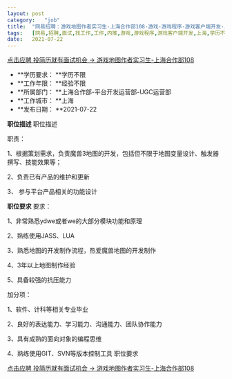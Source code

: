 ```yaml
---
layout:	post
category:	"job"
title:	"网易招聘：游戏地图作者实习生-上海合作部108-游戏-游戏程序-游戏客户端开发-上海学历不限经验不限"
tags:	[网易,招聘,面试,找工作,工作,内推,游戏,游戏程序,游戏客户端开发,上海,学历不限,经验不限]
date:	2021-07-22
---
```


[点击应聘 投简历就有面试机会 -> 游戏地图作者实习生-上海合作部108](http://mobile.bole.netease.com/bole/boleDetail?id=33721&employeeId=346f03c3cda5f04c&key=all)



- **学历要求： **学历不限
- **工作年限： **经验不限
- **所属部门： **上海合作部-平台开发运营部-UGC运营部
- **工作城市： **上海
- **发布日期： **2021-07-22



**职位描述**
职位描述

职责：

1、根据策划需求，负责魔兽3地图的开发，包括但不限于地图变量设计、触发器撰写、技能效果等；

2、负责已有产品的维护和更新

3、 参与平台产品相关的功能设计





**职位要求**
要求：

1、非常熟悉ydwe或者we的大部分模块功能和原理

2、熟练使用JASS、LUA

3、熟悉地图的开发制作流程，热爱魔兽地图的开发制作

4、3年以上地图制作经验

5、具备较强的抗压能力

加分项：

1、软件、计科等相关专业毕业

2、良好的表达能力、学习能力、沟通能力、团队协作能力

3、具有成熟的面向对象的编程思维

4、熟练使用GIT、SVN等版本控制工具
职位要求



[点击应聘 投简历就有面试机会 -> 游戏地图作者实习生-上海合作部108](http://mobile.bole.netease.com/bole/boleDetail?id=33721&employeeId=346f03c3cda5f04c&key=all)